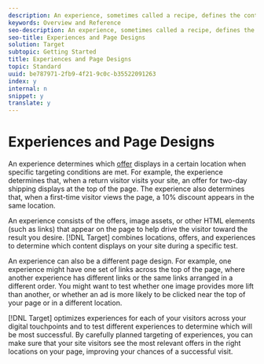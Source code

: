 ```yaml
---
description: An experience, sometimes called a recipe, defines the content that displays on your page, as well as other page elements, such as links.
keywords: Overview and Reference
seo-description: An experience, sometimes called a recipe, defines the content that displays on your page, as well as other page elements, such as links.
seo-title: Experiences and Page Designs
solution: Target
subtopic: Getting Started
title: Experiences and Page Designs
topic: Standard
uuid: be787971-2fb9-4f21-9c0c-b35522091263
index: y
internal: n
snippet: y
translate: y
---
```


# Experiences and Page Designs

An experience determines which [ offer](../../c_intro/c_target_concepts/c_offers.md#concept_40CA4EEBF72C430395ADB96C3A3D7DF4) displays in a certain location when specific targeting conditions are met. For example, the experience determines that, when a return visitor visits your site, an offer for two-day shipping displays at the top of the page. The experience also determines that, when a first-time visitor views the page, a 10% discount appears in the same location. 

An experience consists of the offers, image assets, or other HTML elements (such as links) that appear on the page to help drive the visitor toward the result you desire. [!DNL  Target] combines locations, offers, and experiences to determine which content displays on your site during a specific test. 

An experience can also be a different page design. For example, one experience might have one set of links across the top of the page, where another experience has different links or the same links arranged in a different order. You might want to test whether one image provides more lift than another, or whether an ad is more likely to be clicked near the top of your page or in a different location. 

[!DNL  Target] optimizes experiences for each of your visitors across your digital touchpoints and to test different experiences to determine which will be most successful. By carefully planned targeting of experiences, you can make sure that your site visitors see the most relevant offers in the right locations on your page, improving your chances of a successful visit. 
